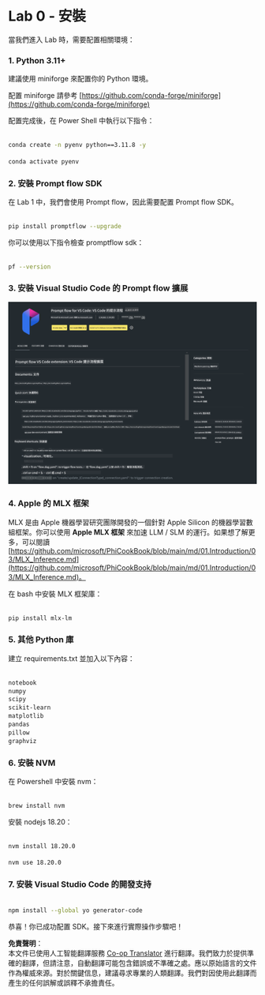 <!--
CO_OP_TRANSLATOR_METADATA:
{
  "original_hash": "1e5970596457ac53bcc49d97b88ff1bd",
  "translation_date": "2025-04-04T18:34:30+00:00",
  "source_file": "md\\02.Application\\02.Code\\Phi3\\VSCodeExt\\HOL\\Apple\\01.Installations.md",
  "language_code": "hk"
}
-->
# **Lab 0 - 安裝**

當我們進入 Lab 時，需要配置相關環境：

### **1. Python 3.11+**

建議使用 miniforge 來配置你的 Python 環境。

配置 miniforge 請參考 [https://github.com/conda-forge/miniforge](https://github.com/conda-forge/miniforge)

配置完成後，在 Power Shell 中執行以下指令：

```bash

conda create -n pyenv python==3.11.8 -y

conda activate pyenv

```

### **2. 安裝 Prompt flow SDK**

在 Lab 1 中，我們會使用 Prompt flow，因此需要配置 Prompt flow SDK。

```bash

pip install promptflow --upgrade

```

你可以使用以下指令檢查 promptflow sdk：

```bash

pf --version

```

### **3. 安裝 Visual Studio Code 的 Prompt flow 擴展**

![pf](../../../../../../../../../translated_images/pf_ext.fa065f22e1ee3e67157662d8be5241f346ddd83744045e3406d92b570e8d8b36.hk.png)

### **4. Apple 的 MLX 框架**

MLX 是由 Apple 機器學習研究團隊開發的一個針對 Apple Silicon 的機器學習數組框架。你可以使用 **Apple MLX 框架** 來加速 LLM / SLM 的運行。如果想了解更多，可以閱讀 [https://github.com/microsoft/PhiCookBook/blob/main/md/01.Introduction/03/MLX_Inference.md](https://github.com/microsoft/PhiCookBook/blob/main/md/01.Introduction/03/MLX_Inference.md)。

在 bash 中安裝 MLX 框架庫：

```bash

pip install mlx-lm

```

### **5. 其他 Python 庫**

建立 requirements.txt 並加入以下內容：

```txt

notebook
numpy 
scipy 
scikit-learn 
matplotlib 
pandas 
pillow 
graphviz

```

### **6. 安裝 NVM**

在 Powershell 中安裝 nvm：

```bash

brew install nvm

```

安裝 nodejs 18.20：

```bash

nvm install 18.20.0

nvm use 18.20.0

```

### **7. 安裝 Visual Studio Code 的開發支持**

```bash

npm install --global yo generator-code

```

恭喜！你已成功配置 SDK。接下來進行實際操作步驟吧！

**免責聲明**：  
本文件已使用人工智能翻譯服務 [Co-op Translator](https://github.com/Azure/co-op-translator) 進行翻譯。我們致力於提供準確的翻譯，但請注意，自動翻譯可能包含錯誤或不準確之處。應以原始語言的文件作為權威來源。對於關鍵信息，建議尋求專業的人類翻譯。我們對因使用此翻譯而產生的任何誤解或誤釋不承擔責任。
